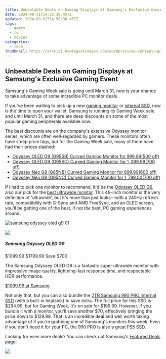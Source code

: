 ```yaml
---
title: Unbeatable Deals on Gaming Displays at Samsung's Exclusive Gaming Event
date: 2024-08-31T14:58:38.457Z
updated: 2024-09-01T14:58:38.457Z
tags:
  - games
  - tv
  - movies
categories:
  - tech
thumbnail: https://static1.howtogeekimages.com/wordpress/wp-content/uploads/2024/03/53555628750_975bc12b66_o.jpg
---
```


## Unbeatable Deals on Gaming Displays at Samsung's Exclusive Gaming Event

Samsung's Gaming Week sale is going until March 31, now is your chance to take advantage of some incredible PC monitor deals.

 If you've been waiting to pick up a new [gaming monitor](https://techno-recovery.techidaily.com/ensuring-device-compatibility-a-how-to-for-backing-up-drivers-in-windows-1110/) or [internal SSD](https://android-transfer.techidaily.com/in-2024-how-to-transfer-contacts-from-zte-nubia-z60-ultra-to-other-android-devices-devices-drfone-by-drfone-transfer-from-android-transfer-from-android/), now is the time to open your wallet. Samsung is running its Gaming Week sale, and until March 31, and there are deep discounts on some of the most popular gaming peripherals available now.

 The best discounts are on the company's extensive Odyssey monitor series, which are often well-regarded by gamers. These monitors often have steep price tags, but for the Gaming Week sale, many of them have had their prices slashed:

* [Odyssey OLED G9 (G95SB) Curved Gaming Monitor for $999.99 ($500 off)](https://shop-links.co/link/?exclusive=1&publisher%5Fslug=howtogeek&u1=UUhtgUeUpU2002512&article%5Fname=Save+Big+on+Gaming+Monitors+During+Samsung%27s+Gaming+Week+Sale&article%5Furl=https%3A%2F%2Fwww.howtogeek.com%2Fsamsung-gaming-week-sale%2F&url=https%3A%2F%2Fwww.samsung.com%2Fus%2Fcomputing%2Fmonitors%2Fgaming%2F34-g85sb-oled-ultra-wqhd-0-03ms-175hz-curved-smart-gaming-monitor-ls34bg850snxza%2F)
* [Odyssey OLED G9 (G95SC) Curved Gaming Monitor for $1,099.99 ($700 off)](https://shop-links.co/link/?exclusive=1&publisher_slug=itechdaily19598&url=https%3A%2F%2Fwww.samsung.com%2Fus%2Fcomputing%2Fmonitors%2Fgaming%2F49-odyssey-oled-g95sc-dqhd-neo-quantum-processor-pro-0-03ms-240hz-curved-smart-gaming-monitor-ls49cg954snxza%2F)
* [Odyssey Neo G8 (G85NB) Curved Gaming Monitor for $899.99 ($600 off)](https://shop-links.co/link/?exclusive=1&publisher%5Fslug=howtogeek&u1=UUhtgUeUpU2002512&article%5Fname=Save+Big+on+Gaming+Monitors+During+Samsung%27s+Gaming+Week+Sale&article%5Furl=https%3A%2F%2Fwww.howtogeek.com%2Fsamsung-gaming-week-sale%2F&url=https%3A%2F%2Fwww.samsung.com%2Fus%2Fcomputing%2Fmonitors%2Fgaming%2F32-odyssey-neo-g8-4k-uhd-240hz-1ms-curved-gaming-monitor-ls32bg852nnxgo%2F)
* [Odyssey Neo G9 (G95NC) Curved Gaming Monitor for $1,799.00 ($700 off)](https://shop-links.co/link/?exclusive=1&publisher%5Fslug=howtogeek&u1=UUhtgUeUpU2002512&article%5Fname=Save+Big+on+Gaming+Monitors+During+Samsung%27s+Gaming+Week+Sale&article%5Furl=https%3A%2F%2Fwww.howtogeek.com%2Fsamsung-gaming-week-sale%2F&url=https%3A%2F%2Fwww.samsung.com%2Fus%2Fcomputing%2Fmonitors%2Fgaming%2F57-odyssey-neo-g9-dual-4k-uhd-quantum-mini-led-240hz-1ms-hdr-1000-curved-gaming-monitor-ls57cg952nnxza%2F)

 If I had to pick one monitor to recommend, it'd be the [Odyssey OLED G9](https://shop-links.co/link/?exclusive=1&publisher_slug=itechdaily19598&url=https%3A%2F%2Fwww.samsung.com%2Fus%2Fcomputing%2Fmonitors%2Fgaming%2F49-odyssey-oled-g95sc-dqhd-neo-quantum-processor-pro-0-03ms-240hz-curved-smart-gaming-monitor-ls49cg954snxza%2F), also our pick for the [best ultrawide monitor](https://fox-friendly.techidaily.com/new-handheld-panorama-peacekeeper-360-stabilizer-for-2024/). This 49-inch monitor is the very definition of 'ultrawide', but it's more than just looks—with a 240Hz refresh rate, compatibility with G-Sync and AMD FreeSync, and an OLED screen, you'll be getting one of the best, if not _the_ best, PC gaming experiences around.

![samsung odyssey oled g9 01](https://static1.howtogeekimages.com/wordpress/wp-content/uploads/2024/01/samsung-odyssey-oled-g9-01.png) 

![](https://static1.howtogeekimages.com/wordpresshttps://static0.howtogeekimages.com/wordpress/wp-content/uploads/2024/01/htg-best-of-2024-1.png) 

#####  Samsung Odyssey OLED G9

$1099.99 $1799.99 Save $700 

The Samsung Odyssey OLED G9 is a fantastic super ultrawide monitor with impressive image quality, lightning-fast response time, and respectable HDR performance. 

[$1099.99 at Samsung](https://shop-links.co/link/?exclusive=1&publisher_slug=itechdaily19598&url=https%3A%2F%2Fwww.samsung.com%2Fus%2Fcomputing%2Fmonitors%2Fgaming%2F49-odyssey-oled-g95sc-dqhd-neo-quantum-processor-pro-0-03ms-240hz-curved-smart-gaming-monitor-ls49cg954snxza%2F) 

 Not only that, but you can also bundle the [2TB Samsung 990 PRO Internal SSD](https://shop-links.co/link/?exclusive=1&publisher_slug=itechdaily19598&url=https%3A%2F%2Fwww.samsung.com%2Fus%2Fcomputing%2Fmemory-storage%2Fsolid-state-drives%2F990-pro-w-heatsink-pcie-4-0-nvme-ssd-2tb-mz-v9p2t0cw%2F) (with a built-in heatsink) to save extra. The full price for this SSD is $264.99, but for Gaming Week, it's on sale for $199.99\. However, if you bundle it with a monitor, you'll save another $70, effectively bringing the price down to $129.99\. That is an incredible deal and well worth taking advantage of if you're grabbing one of Samsung's monitors this week. Even if you don't need it for your PC, the 990 PRO is also a great [PS5 SSD](https://windows11.techidaily.com/expert-level-insights-into-windows-non-adjacent-partition-integration/).

 Looking for even more deals? You can check out Samsung's [Featured Deals](https://shop-links.co/link/?exclusive=1&publisher_slug=itechdaily19598&url=https%3A%2F%2Fwww.samsung.com%2Fus%2Fshop%2Fall-deals%2F) page!

<ins class="adsbygoogle"
     style="display:block"
     data-ad-format="autorelaxed"
     data-ad-client="ca-pub-7571918770474297"
     data-ad-slot="1223367746"></ins>



<ins class="adsbygoogle"
     style="display:block"
     data-ad-client="ca-pub-7571918770474297"
     data-ad-slot="8358498916"
     data-ad-format="auto"
     data-full-width-responsive="true"></ins>



<!-- affiliate ads begin -->
<a href="https://secure.2checkout.com/order/checkout.php?PRODS=19080710&QTY=1&AFFILIATE=108875&CART=1"><img src="https://smart-seo-tool.com/images/SmartSEOAuditorBox.png" border="0"></a>
<!-- affiliate ads end -->